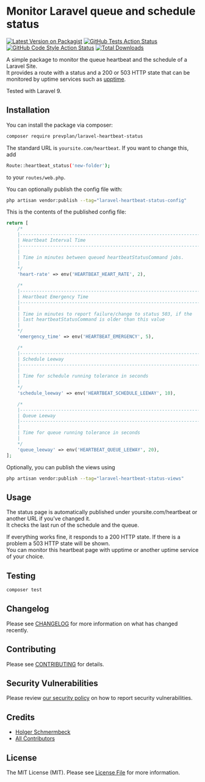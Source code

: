 # Monitor Laravel queue and schedule status

[![Latest Version on Packagist](https://img.shields.io/packagist/v/prevplan/laravel-heartbeat-status.svg?style=flat-square)](https://packagist.org/packages/prevplan/laravel-heartbeat-status)
[![GitHub Tests Action Status](https://img.shields.io/github/actions/workflow/status/prevplan/laravel-heartbeat-status/run-tests.yml?branch=main&label=tests&style=flat-square)](https://github.com/prevplan/laravel-heartbeat-status/actions?query=workflow%3Arun-tests+branch%3Amain)
[![GitHub Code Style Action Status](https://img.shields.io/github/actions/workflow/status/prevplan/laravel-heartbeat-status/fix-php-code-style-issues.yml?branch=main&label=code%20style&style=flat-square)](https://github.com/prevplan/laravel-heartbeat-status/actions?query=workflow%3A"Fix+PHP+code+style+issues"+branch%3Amain)
[![Total Downloads](https://img.shields.io/packagist/dt/prevplan/laravel-heartbeat-status.svg?style=flat-square)](https://packagist.org/packages/prevplan/laravel-heartbeat-status)

A simple package to monitor the queue heartbeat and the schedule of a Laravel Site.  
It provides a route with a status and a 200 or 503 HTTP state that can be monitored by uptime services such as [upptime](https://github.com/upptime/upptime).

Tested with Laravel 9.

## Installation

You can install the package via composer:

```bash
composer require prevplan/laravel-heartbeat-status
```

The standard URL is `yoursite.com/heartbeat`. If you want to change this, add

```bash
Route::heartbeat_status('new-folder');
```

to your `routes/web.php`.

You can optionally publish the config file with:

```bash
php artisan vendor:publish --tag="laravel-heartbeat-status-config"
```

This is the contents of the published config file:

```php
return [
    /*
    |--------------------------------------------------------------------------
    | Heartbeat Interval Time
    |--------------------------------------------------------------------------
    |
    | Time in minutes between queued heartbeatStatusCommand jobs.
    |
    */
    'heart-rate' => env('HEARTBEAT_HEART_RATE', 2),

    /*
    |--------------------------------------------------------------------------
    | Heartbeat Emergency Time
    |--------------------------------------------------------------------------
    |
    | Time in minutes to report failure/change to status 503, if the
    | last heartbeatStatusCommand is older than this value
    |
    */
    'emergency_time' => env('HEARTBEAT_EMERGENCY', 5),

    /*
    |--------------------------------------------------------------------------
    | Schedule Leeway
    |--------------------------------------------------------------------------
    |
    | Time for schedule running tolerance in seconds
    |
    */
    'schedule_leeway' => env('HEARTBEAT_SCHEDULE_LEEWAY', 10),

    /*
    |--------------------------------------------------------------------------
    | Queue Leeway
    |--------------------------------------------------------------------------
    |
    | Time for queue running tolerance in seconds
    |
    */
    'queue_leeway' => env('HEARTBEAT_QUEUE_LEEWAY', 20),
];

```

Optionally, you can publish the views using

```bash
php artisan vendor:publish --tag="laravel-heartbeat-status-views"
```

## Usage

The status page is automatically published under yoursite.com/heartbeat or another URL if you’ve changed it.  
It checks the last run of the schedule and the queue.

If everything works fine, it responds to a 200 HTTP state. If there is a problem a 503 HTTP state will be shown.  
You can monitor this heartbeat page with upptime or another uptime service of your choice.

## Testing

```bash
composer test
```

## Changelog

Please see [CHANGELOG](CHANGELOG.md) for more information on what has changed recently.

## Contributing

Please see [CONTRIBUTING](CONTRIBUTING.md) for details.

## Security Vulnerabilities

Please review [our security policy](../../security/policy) on how to report security vulnerabilities.

## Credits

- [Holger Schmermbeck](https://github.com/ruaq)
- [All Contributors](../../contributors)

## License

The MIT License (MIT). Please see [License File](LICENSE.md) for more information.
